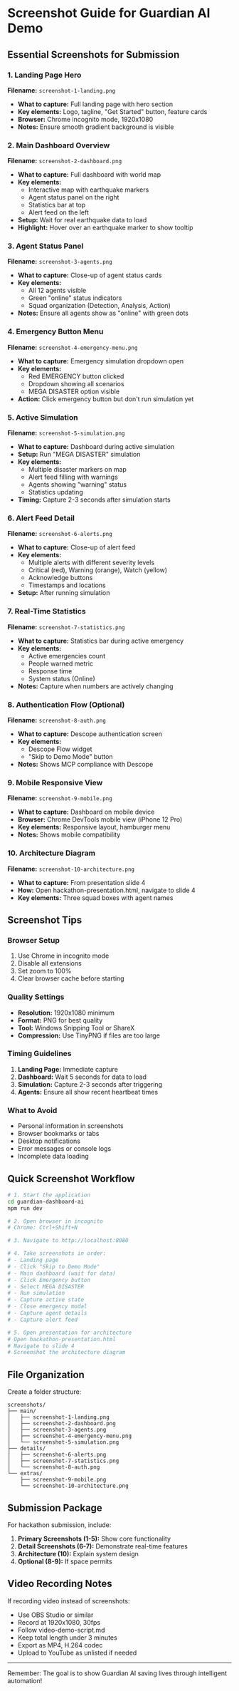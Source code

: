 # Screenshot Guide for Guardian AI Demo

## Essential Screenshots for Submission

### 1. Landing Page Hero
**Filename:** `screenshot-1-landing.png`
- **What to capture:** Full landing page with hero section
- **Key elements:** Logo, tagline, "Get Started" button, feature cards
- **Browser:** Chrome incognito mode, 1920x1080
- **Notes:** Ensure smooth gradient background is visible

### 2. Main Dashboard Overview
**Filename:** `screenshot-2-dashboard.png`
- **What to capture:** Full dashboard with world map
- **Key elements:** 
  - Interactive map with earthquake markers
  - Agent status panel on the right
  - Statistics bar at top
  - Alert feed on the left
- **Setup:** Wait for real earthquake data to load
- **Highlight:** Hover over an earthquake marker to show tooltip

### 3. Agent Status Panel
**Filename:** `screenshot-3-agents.png`
- **What to capture:** Close-up of agent status cards
- **Key elements:**
  - All 12 agents visible
  - Green "online" status indicators
  - Squad organization (Detection, Analysis, Action)
- **Notes:** Ensure all agents show as "online" with green dots

### 4. Emergency Button Menu
**Filename:** `screenshot-4-emergency-menu.png`
- **What to capture:** Emergency simulation dropdown open
- **Key elements:**
  - Red EMERGENCY button clicked
  - Dropdown showing all scenarios
  - MEGA DISASTER option visible
- **Action:** Click emergency button but don't run simulation yet

### 5. Active Simulation
**Filename:** `screenshot-5-simulation.png`
- **What to capture:** Dashboard during active simulation
- **Setup:** Run "MEGA DISASTER" simulation
- **Key elements:**
  - Multiple disaster markers on map
  - Alert feed filling with warnings
  - Agents showing "warning" status
  - Statistics updating
- **Timing:** Capture 2-3 seconds after simulation starts

### 6. Alert Feed Detail
**Filename:** `screenshot-6-alerts.png`
- **What to capture:** Close-up of alert feed
- **Key elements:**
  - Multiple alerts with different severity levels
  - Critical (red), Warning (orange), Watch (yellow)
  - Acknowledge buttons
  - Timestamps and locations
- **Setup:** After running simulation

### 7. Real-Time Statistics
**Filename:** `screenshot-7-statistics.png`
- **What to capture:** Statistics bar during active emergency
- **Key elements:**
  - Active emergencies count
  - People warned metric
  - Response time
  - System status (Online)
- **Notes:** Capture when numbers are actively changing

### 8. Authentication Flow (Optional)
**Filename:** `screenshot-8-auth.png`
- **What to capture:** Descope authentication screen
- **Key elements:**
  - Descope Flow widget
  - "Skip to Demo Mode" button
- **Notes:** Shows MCP compliance with Descope

### 9. Mobile Responsive View
**Filename:** `screenshot-9-mobile.png`
- **What to capture:** Dashboard on mobile device
- **Browser:** Chrome DevTools mobile view (iPhone 12 Pro)
- **Key elements:** Responsive layout, hamburger menu
- **Notes:** Shows mobile compatibility

### 10. Architecture Diagram
**Filename:** `screenshot-10-architecture.png`
- **What to capture:** From presentation slide 4
- **How:** Open hackathon-presentation.html, navigate to slide 4
- **Key elements:** Three squad boxes with agent names

## Screenshot Tips

### Browser Setup
1. Use Chrome in incognito mode
2. Disable all extensions
3. Set zoom to 100%
4. Clear browser cache before starting

### Quality Settings
- **Resolution:** 1920x1080 minimum
- **Format:** PNG for best quality
- **Tool:** Windows Snipping Tool or ShareX
- **Compression:** Use TinyPNG if files are too large

### Timing Guidelines
1. **Landing Page:** Immediate capture
2. **Dashboard:** Wait 5 seconds for data to load
3. **Simulation:** Capture 2-3 seconds after triggering
4. **Agents:** Ensure all show recent heartbeat times

### What to Avoid
- Personal information in screenshots
- Browser bookmarks or tabs
- Desktop notifications
- Error messages or console logs
- Incomplete data loading

## Quick Screenshot Workflow

```bash
# 1. Start the application
cd guardian-dashboard-ai
npm run dev

# 2. Open browser in incognito
# Chrome: Ctrl+Shift+N

# 3. Navigate to http://localhost:8080

# 4. Take screenshots in order:
# - Landing page
# - Click "Skip to Demo Mode"
# - Main dashboard (wait for data)
# - Click Emergency button
# - Select MEGA DISASTER
# - Run simulation
# - Capture active state
# - Close emergency modal
# - Capture agent details
# - Capture alert feed

# 5. Open presentation for architecture
# Open hackathon-presentation.html
# Navigate to slide 4
# Screenshot the architecture diagram
```

## File Organization

Create a folder structure:
```
screenshots/
├── main/
│   ├── screenshot-1-landing.png
│   ├── screenshot-2-dashboard.png
│   ├── screenshot-3-agents.png
│   ├── screenshot-4-emergency-menu.png
│   └── screenshot-5-simulation.png
├── details/
│   ├── screenshot-6-alerts.png
│   ├── screenshot-7-statistics.png
│   └── screenshot-8-auth.png
└── extras/
    ├── screenshot-9-mobile.png
    └── screenshot-10-architecture.png
```

## Submission Package

For hackathon submission, include:
1. **Primary Screenshots (1-5):** Show core functionality
2. **Detail Screenshots (6-7):** Demonstrate real-time features
3. **Architecture (10):** Explain system design
4. **Optional (8-9):** If space permits

## Video Recording Notes

If recording video instead of screenshots:
- Use OBS Studio or similar
- Record at 1920x1080, 30fps
- Follow video-demo-script.md
- Keep total length under 3 minutes
- Export as MP4, H.264 codec
- Upload to YouTube as unlisted if needed

---

Remember: The goal is to show Guardian AI saving lives through intelligent automation!